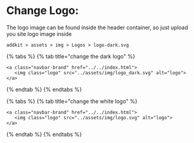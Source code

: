 # Change Logo:

The logo image can be found inside the header container, so just upload you site logo image inside 

`addkit > assets > img > Logos > logo-dark.svg`

{% tabs %}
{% tab title="change the dark logo" %}
```markup
<a class="navbar-brand" href="../../index.html">
   <img class="logo" src="../assets/img/logo_dark.svg" alt="logo">
</a>
```
{% endtab %}
{% endtabs %}

{% tabs %}
{% tab title="change the white logo" %}
```markup
<a class="navbar-brand" href="../../index.html">
   <img class="logo" src="../assets/img/logo.svg" alt="logo">
</a>
```
{% endtab %}
{% endtabs %}



